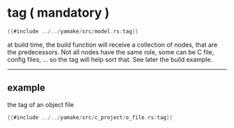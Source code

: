 # tag ( mandatory )

```rust
{{#include ../../yamake/src/model.rs:tag}}
```

at build time, the build function will receive a collection of nodes, that are the predecessors. Not all nodes have the same role,
some can be C file, config files, ... so the tag will help sort that. See later the build example.

---

## example

the tag of an object file

```rust
{{#include ../../yamake/src/c_project/o_file.rs:tag}}
```
